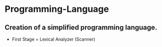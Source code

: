 # Programming-Language
## Creation of a simplified programming language.
- First Stage = Lexical Analyzer (Scanner)
